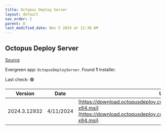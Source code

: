 ```yaml
---
title: Octopus Deploy Server
layout: default
nav_order: 2
parent: O
last_modified_date: Nov 5 2024 at 12:38 AM
---
```


## Octopus Deploy Server

[Source](https://octopus.com/)

Evergreen app: `OctopusDeployServer`. Found **1** installer.

Last check: 🟢

| Version      | Date      | URI                                                                                                                                                |
| ------------ | --------- | -------------------------------------------------------------------------------------------------------------------------------------------------- |
| 2024.3.12932 | 4/11/2024 | [https://download.octopusdeploy.com/octopus/Octopus.2024.3.12932-x64.msi](https://download.octopusdeploy.com/octopus/Octopus.2024.3.12932-x64.msi) |
